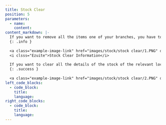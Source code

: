 ```yaml
---
title: Stock Clear
position: 5
parameters:
  - name:
    content:
content_markdown: |-
  If you want to remove all the items one of your branches, you have to select ‘Stock Clear’ view.
  {: .info }
  
  <a class="example-image-link" href="images/stock/stock clear/1.PNG" data-lightbox="example-1"><img class="example-image" src="images/stock/stock clear/1.PNG" alt=""></a> 
  <i clsss="Ezuite">Stock Clear Information</i>
  
  If you want to clear all the details of the stock of the relevant location, you have to visit this view. By clicking ‘New Transaction’ button you can view below interface.According to it, you have to select relevant location. The ‘Location’ field is autocompleted field.
  {: .success }
  
  <a class="example-image-link" href="images/stock/stock clear/2.PNG" data-lightbox="example-1"><img class="example-image" src="images/stock/stock clear/2.PNG" alt=""></a> 
left_code_blocks:
  - code_block:
    title:
    language:
right_code_blocks:
  - code_block:
    title:
    language:
---
```

